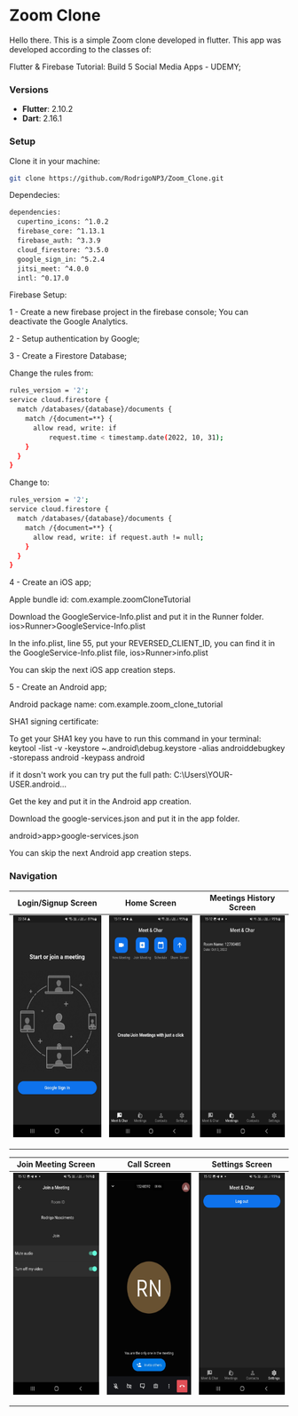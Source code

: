 # Zoom Clone

Hello there.
This is a simple Zoom clone developed in flutter.
This app was developed according to the classes of:

Flutter & Firebase Tutorial: Build 5 Social Media Apps - UDEMY;

### Versions

- **Flutter**: 2.10.2
- **Dart**: 2.16.1

### Setup

Clone it in your machine:
```bash
git clone https://github.com/RodrigoNP3/Zoom_Clone.git
```

Dependecies:

```bash
dependencies:
  cupertino_icons: ^1.0.2
  firebase_core: ^1.13.1
  firebase_auth: ^3.3.9
  cloud_firestore: ^3.5.0
  google_sign_in: ^5.2.4
  jitsi_meet: ^4.0.0
  intl: ^0.17.0
```

Firebase Setup:

1 - Create a new firebase project in the firebase console;
You can deactivate the Google Analytics.

2 - Setup authentication by Google;

3 - Create a Firestore Database;

Change the rules from:

```bash
rules_version = '2';
service cloud.firestore {
  match /databases/{database}/documents {
    match /{document=**} {
      allow read, write: if
          request.time < timestamp.date(2022, 10, 31);
    }
  }
}
```

Change to:

```bash
rules_version = '2';
service cloud.firestore {
  match /databases/{database}/documents {
    match /{document=**} {
      allow read, write: if request.auth != null;
    }
  }
}
```

4 - Create an iOS app;

Apple bundle id:
com.example.zoomCloneTutorial

Download the GoogleService-Info.plist and put it in the Runner folder.
ios>Runner>GoogleService-Info.plist

In the info.plist, line 55, put your REVERSED_CLIENT_ID, you can find it in the GoogleService-Info.plist file,
ios>Runner>info.plist

You can skip the next iOS app creation steps.

5 - Create an Android app;

Android package name:
com.example.zoom_clone_tutorial

SHA1 signing certificate:

To get your SHA1 key you have to run this command in your terminal:
keytool -list -v -keystore ~\.android\debug.keystore -alias androiddebugkey -storepass android -keypass android

if it dosn't work you can try put the full path: C:\Users\YOUR-USER\.android...

Get the key and put it in the Android app creation.

Download the google-services.json and put it in the app folder.

android>app>google-services.json

You can skip the next Android app creation steps.

### Navigation


<table>
<thead>
<tr>
<th align="center">Login/Signup Screen</th>
<th align="center">Home Screen</th>
<th align="center">Meetings History Screen</th>




</tr>
</thead>
<tbody>
<tr>
  

  
<td align="center">
  <a target="_blank" rel="" href="images/login_signup_screen.jpg">
        <img src="images/login_signup_screen.jpg" alt="Css Logo" with="200" height="400"/>

  </a></td>

  <td align="center">
  <a target="_blank" rel="" href="images/home_screen.jpg">
        <img src="images/home_screen.jpg" alt="Css Logo" with="200" height="400"/>

  </a></td>

 <td align="center">
  <a target="_blank" rel="" href="images/meetings_history_screen.jpg">
        <img src="images/meetings_history_screen.jpg" alt="Css Logo" with="200" height="400"/>

  </a></td>
  
  
<table>
<thead>
<tr>
<th align="center">Join Meeting Screen</th>
<th align="center">Call Screen</th>
<th align="center">Settings Screen</th>




</tr>
</thead>
<tbody>
<tr>
  

  
<td align="center">
  <a target="_blank" rel="" href="images/join_meeting_screen.jpg">
        <img src="images/join_meeting_screen.jpg" alt="Css Logo" with="200" height="400"/>

  </a></td>

  <td align="center">
  <a target="_blank" rel="" href="images/call_screen.jpg">
        <img src="images/call_screen.jpg" alt="Css Logo" with="200" height="400"/>

  </a></td>

 <td align="center">
  <a target="_blank" rel="" href="images/settings_screen.jpg">
        <img src="images/settings_screen.jpg" alt="Css Logo" with="200" height="400"/>

  </a></td>

  
